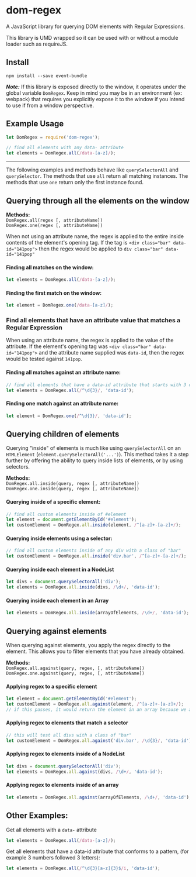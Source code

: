 # dom-regex
A JavaScript library for querying DOM elements with Regular Expressions.

This library is UMD wrapped so it can be used with or without a module loader such as requireJS.

## Install

```shell
npm install --save event-bundle
```

_**Note:**_ If this library is exposed directly to the window, it operates under the global variable `DomRegex`. Keep
in mind you may be in an environment (ex: webpack) that requires you explicitly expose it to the window if you intend
to use if from a window perspective.



## Example Usage
```javascript
let DomRegex = require('dom-regex');

// find all elements with any data- attribute
let elements = DomRegex.all(/data-[a-z]/);
```


---


The following examples and methods behave like `querySelectorAll` and `querySelector`. The methods that use `all`
return all matching instances. The methods that use `one` return only the first instance found.



## Querying through all the elements on the window

**Methods:**  
`DomRegex.all(regex [, attributeName])`  
`DomRegex.one(regex [, attributeName])`

When not using an attribute name, the regex is applied to the entire inside contents of the element's opening tag. If
the tag is `<div class="bar" data-id="141pop">` then the regex would be applied to `div class="bar" data-id="141pop"`

#### Finding all matches on the window:
```javascript
let elements = DomRegex.all(/data-[a-z]/);
```

#### Finding the first match on the window:
```javascript
let element = DomRegex.one(/data-[a-z]/);
```

### Find all elements that have an attribute value that matches a Regular Expression
When using an attribute name, the regex is applied to the value of the attribute. If the element's opening tag was
`<div class="bar" data-id="141pop">` and the attribute name supplied was `data-id`, then the regex would be tested
against `141pop`.

#### Finding all matches against an attribute name:
```javascript
// find all elements that have a data-id attribute that starts with 3 digits
let elements = DomRegex.all(/^\d{3}/, 'data-id');
```

#### Finding one match against an attribute name:
```javascript
let element = DomRegex.one(/^\d{3}/, 'data-id');
```



## Querying children of elements
Querying "inside" of elements is much like using `querySelectorAll` on an `HTMLElement`
(`element.querySelectorAll('...')`). This method takes it a step further by offering the ability to query inside lists
of elements, or by using selectors.

**Methods:**  
`DomRegex.all.inside(query, regex [, attributeName])`  
`DomRegex.one.inside(query, regex [, attributeName])`

#### Querying inside of a specific element:
```javascript
// find all custom elements inside of #element
let element = document.getElementById('#element');
let customElement = DomRegex.all.inside(element, /^[a-z]+-[a-z]+/);
```

#### Querying inside elements using a selector:
```javascript
// find all custom elements inside of any div with a class of "bar"
let customElement = DomRegex.all.inside('div.bar', /^[a-z]+-[a-z]+/);
```

#### Querying inside each element in a NodeList
```javascript
let divs = document.querySelectorAll('div');
let elements = DomRegex.all.inside(divs, /\d+/, 'data-id');
```

#### Querying inside each element in an Array
```javascript
let elements = DomRegex.all.inside(arrayOfElements, /\d+/, 'data-id');
```



## Querying against elements
When querying against elements, you apply the regex directly to the element. This allows you to filter elements that
you have already obtained.

**Methods:**  
`DomRegex.all.against(query, regex, [, attributeName])`  
`DomRegex.one.against(query, regex, [, attributeName])`

#### Applying regex to a specific element
```javascript
let element = document.getElementById('#element');
let customElement = DomRegex.all.against(element, /^[a-z]+-[a-z]+/);
// if this passes, it would return the element in an array because we are using `all`
```

#### Applying regex to elements that match a selector
```javascript
// this will test all divs with a class of "bar"
let customElement = DomRegex.all.against('div.bar', /\d{3}/, 'data-id');
```

#### Applying regex to elements inside of a NodeList
```javascript
let divs = document.querySelectorAll('div');
let elements = DomRegex.all.against(divs, /\d+/, 'data-id');
```

#### Applying regex to elements inside of an array
```javascript
let elements = DomRegex.all.against(arrayOfElements, /\d+/, 'data-id');
```



## Other Examples:
Get all elements with a `data-` attribute
```javascript
let elements = DomRegex.all(/data-[a-z]/);
```

Get all elements that have a data-id attribute that conforms to a pattern, (for example 3 numbers followed 3 letters):
```javascript
let elements = DomRegex.all(/^\d{3}[a-z]{3}$/i, 'data-id');
```
